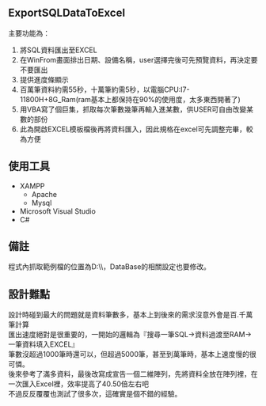 ## ExportSQLDataToExcel
 
主要功能為：  
1. 將SQL資料匯出至EXCEL  
2. 在WinFrom畫面排出日期、設備名稱，user選擇完後可先預覽資料，再決定要不要匯出  
3. 提供進度條顯示  
4. 百萬筆資料約需55秒，十萬筆約需5秒，以電腦CPU:I7-11800H+8G_Ram(ram基本上都保持在90%的使用度，太多東西開著了)    
5. 用VBA寫了個巨集，抓取每次筆數幾筆再輸入進某數，供USER可自由改變某數的部份  
6. 此為開啟EXCEL模板檔後再將資料匯入，因此規格在excel可先調整完畢，較為方便  
## 使用工具  
* XAMPP  
  * Apache  
  * Mysql  
* Microsoft Visual Studio  
* C#  
## 備註  
程式內抓取範例檔的位置為D:\\\，DataBase的相關設定也要修改。  
## 設計難點  
設計時碰到最大的問題就是資料筆數多，基本上到後來的需求沒意外會是百.千萬筆計算  
匯出速度絕對是很重要的，一開始的邏輯為『搜尋一筆SQL->資料過渡至RAM->一筆資料填入EXCEL』  
筆數沒超過1000筆時還可以，但超過5000筆，甚至到萬筆時，基本上速度慢的很可憐。  
後來參考了滿多資料，最後改寫成宣告一個二維陣列，先將資料全放在陣列裡，在一次匯入Excel裡，效率提高了40.50倍左右吧  
不過反反覆覆也測試了很多次，這確實是個不錯的經驗。
